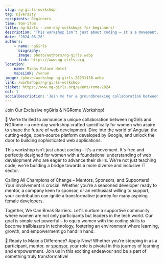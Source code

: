 ```yaml
---
slug: ng-girls-workshop
tag: Diversity
recipients: Beginners
time: 9am-17pm
title: ng-Girls - one-day workshops for beginners!
description: "This workshop isn’t just about coding – it’s a movement. It’s free and perfectly designed for women with a foundational understanding of web development who are eager to advance their skills. We’re not just teaching code; we’re building a bridge towards a more diverse and inclusive IT sector"
date: '2024-06-26'
authors: 
    - name: ngGirls
      biography: 
      image: photo/authors/ng-girls.webp
      link: https://www.ng-girls.org
location: 
    name: Midas Palace Hotel
    mapsLink: /venue
image: /photo/workshop-ng-girls-20231130.webp
link: /workshops/ng-girls-workshop
ticket: https://www.ng-girls.org/event/rome-2024
col: 1
socialDescription: 'Join me for a groundbreaking collaboration between ngGirls & NGRome! One-day workshop is designed for women in web development, offering a chance to dive into Angular and foster diversity in tech. Be part of this transformative journey! #ngGirls #NgRome #WomenInTech'
---
```


Join Our Exclusive ngGirls & NGRome Workshop! 

🌟 We're thrilled to announce a unique collaboration between ngGirls and NGRome – a one-day workshop crafted specifically for women who aspire to shape the future of web
development. Dive into the world of Angular, the cutting-edge, open-source platform developed by Google, and unlock the door to building sophisticated web applications. 

This workshop isn't just about coding – it's a movement. It's free and perfectly designed for women with a foundational understanding of web development who are
eager to advance their skills. We're not just teaching code; we're building a bridge towards a more diverse and inclusive IT sector. 

Calling All Champions of Change – Mentors, Sponsors, and Supporters! Your involvement is crucial. Whether you're a seasoned developer ready to mentor, a company keen to sponsor, or an enthusiast willing to support, your contribution can ignite a transformative journey for many aspiring female
developers. 

Together, We Can Break Barriers. Let's nurture a supportive community where women are not only participants but leaders in the tech world. Our goal is simple yet powerful – to equip women with the coding skills to become trailblazers in technology, fostering an environment where learning, growth, and empowerment go hand in hand.


🚀 Ready to Make a Difference? Apply Now! Whether you're stepping in as a participant, mentor, or <a href="https://forms.gle/FGRUKbigLn8BjePW7" target="_blank" class="text-blue-600 hover:underline" >sponsor</a>, your role is pivotal in this journey of learning and empowerment. Join us in this exciting endeavour and be a part of something truly transformative!